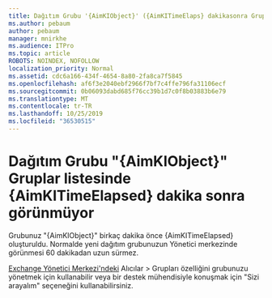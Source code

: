 ```yaml
---
title: Dağıtım Grubu '{AimKIObject}' ({AimKITimeElaps} dakikasonra Gruplar listesinde görünmüyor)
ms.author: pebaum
author: pebaum
manager: mnirkhe
ms.audience: ITPro
ms.topic: article
ROBOTS: NOINDEX, NOFOLLOW
localization_priority: Normal
ms.assetid: cdc6a166-434f-4654-8a80-2fa8ca7f5845
ms.openlocfilehash: af6f3e2040ebf2966f7bf7c4ffe796fa31106ecf
ms.sourcegitcommit: 0b06093dabd685f76cc39b1d7c0f8b03883b6e79
ms.translationtype: MT
ms.contentlocale: tr-TR
ms.lasthandoff: 10/25/2019
ms.locfileid: "36530515"
---
```

# <a name="distribution-group-aimkiobject-not-showing-in-groups-list-after-aimkitimeelapsed-minutes"></a>Dağıtım Grubu "{AimKIObject}" Gruplar listesinde {AimKITimeElapsed} dakika sonra görünmüyor

Grubunuz "{AimKIObject}" birkaç dakika önce {AimKITimeElapsed} oluşturuldu. Normalde yeni dağıtım grubunuzun Yönetici merkezinde görünmesi 60 dakikadan uzun sürmez.
  
[Exchange Yönetici Merkezi'ndeki](https://outlook.office365.com/ecp/?rfr=Admin_o365&amp;exsvurl=1&amp;mkt=en-US.aspx) Alıcılar > Grupları özelliğini grubunuzu yönetmek için kullanabilir veya bir destek mühendisiyle konuşmak için "Sizi arayalım" seçeneğini kullanabilirsiniz. 
  

